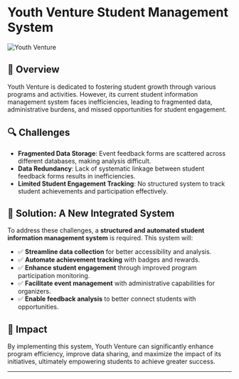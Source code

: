 # Youth Venture Student Management System

![Youth Venture](https://github.com/user-attachments/assets/b553917f-9e99-4324-8d50-62254e0384d7)

## 📌 Overview
Youth Venture is dedicated to fostering student growth through various programs and activities. However, its current student information management system faces inefficiencies, leading to fragmented data, administrative burdens, and missed opportunities for student engagement.

## 🔍 Challenges
- **Fragmented Data Storage**: Event feedback forms are scattered across different databases, making analysis difficult.
- **Data Redundancy**: Lack of systematic linkage between student feedback forms results in inefficiencies.
- **Limited Student Engagement Tracking**: No structured system to track student achievements and participation effectively.

## 🚀 Solution: A New Integrated System
To address these challenges, a **structured and automated student information management system** is required. This system will:
- ✅ **Streamline data collection** for better accessibility and analysis.
- ✅ **Automate achievement tracking** with badges and rewards.
- ✅ **Enhance student engagement** through improved program participation monitoring.
- ✅ **Facilitate event management** with administrative capabilities for organizers.
- ✅ **Enable feedback analysis** to better connect students with opportunities.

## 🌟 Impact
By implementing this system, Youth Venture can significantly enhance program efficiency, improve data sharing, and maximize the impact of its initiatives, ultimately empowering students to achieve greater success.

---
